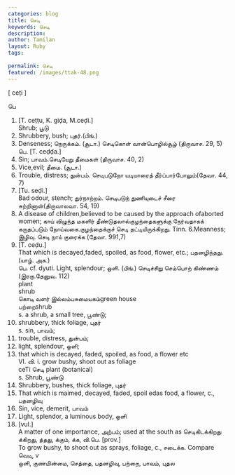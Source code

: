 ```yaml
---
categories: blog
title: செடி
keywords: செடி
description: 
author: Tamilan
layout: Ruby
tags: 
 
permalink: செடி
featured: /images/ttak-48.png
---
```

  
[ ceṭi ]  
  
பெ  
1. [T. ceṭṭu, K. giḍa, M.ceḍi.]  
Shrub; பூடு  
2. Shrubbery, bush; புதர்.(பிங்.)  
3. Denseness; நெருக்கம். (சூடா.) செடிகொள் வான்பொழில்சூழ் (திருவாச. 29, 5)  
பெ. [T. ceḍḍa.]  
1. Sin; பாவம்.செடியேறு தீமைகள் (திருவாச. 40, 2)  
2. Vice,evil; தீமை. (சூடா.)  
3. Trouble, distress; துன்பம். செடிபடுநோ யடியாரைத் தீர்ப்பார்போலும்(தேவா. 44, 7)  
4. [Tu. seḍi.]  
Bad odour, stench; துர்நாற்றம். செடிபடுந் துணியுடைச் சீரை சுற்றினான்(திருவாலவா. 54, 19)  
5. A disease of children,believed to be caused by the approach ofaborted women; காய் விழுந்த மகளிர் தீண்டுதலால்குழந்தைகளுக்கு நேர்வதாகக் கருதப்படும் நோய்வகை.குழந்தைக்குச் செடி தட்டியிருக்கிறது. Tinn. 6.Meanness; இழிவு. செடி நாய் குரைக்க (தேவா. 991,7)  
7. [T. ceḍu.]  
That which is decayed,faded, spoiled, as food, flower, etc.; பதனழிந்தது. (யாழ். அக.)  
பெ. cf. dyuti. Light, splendour; ஒளி. (பிங்.) செடிச்சிறு செம்பொற் கிண்ணம் (இரகு.தேனுவ. 112)  
plant  
shrub  
கொடி வளர் இல்லம்பசுமையகம்green house  
பற்றைshrub  
s. a shrub, a small tree, பூண்டு;  
2. shrubbery, thick foliage, புதர்  
s. sin, பாவம்;  
2. trouble, distress, துன்பம்;  
3. light, splendour, ஒளி;  
4. that which is decayed, faded, spoiled, as food, a flower etc  
VI. வி. i. grow bushy, shoot out as foliage  
ceTi செடி plant (botanical)  
s. Shrub, பூண்டு  
2. Shrubbery, bushes, thick foliage, புதர்  
3. That which is maimed, decayed, faded, spoil edas food, a flower, c., பதனழிவு  
4. Sin, vice, demerit, பாவம்  
5. Light, splendor, a luminous body, ஒளி  
6. [vul.]  
A matter of one importance, அற்பம்; used at the south as செடிகிடக்கிறது  
க்கிறது, த்தது, க்கும், க்க, வி.பெ. [prov.]  
To grow bushy, to shoot out as sprays, foliage, c., சடைக்க. Compare வெடி, v  
ஒளி, குணமின்மை, செத்தை, பதனழிவு, பற்றை, பாவம், புதல